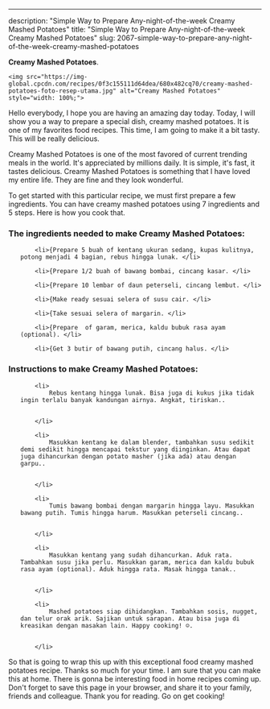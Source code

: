 ---
description: "Simple Way to Prepare Any-night-of-the-week Creamy Mashed Potatoes"
title: "Simple Way to Prepare Any-night-of-the-week Creamy Mashed Potatoes"
slug: 2067-simple-way-to-prepare-any-night-of-the-week-creamy-mashed-potatoes

<p>
	<strong>Creamy Mashed Potatoes</strong>. 
	
</p>
<p>
	
	<img src="https://img-global.cpcdn.com/recipes/0f3c155111d64dea/680x482cq70/creamy-mashed-potatoes-foto-resep-utama.jpg" alt="Creamy Mashed Potatoes" style="width: 100%;">
	
	
</p>
<p>
	Hello everybody, I hope you are having an amazing day today. Today, I will show you a way to prepare a special dish, creamy mashed potatoes. It is one of my favorites food recipes. This time, I am going to make it a bit tasty. This will be really delicious.
</p>
	
<p>
	
</p>
<p>
	Creamy Mashed Potatoes is one of the most favored of current trending meals in the world. It's appreciated by millions daily. It is simple, it's fast, it tastes delicious. Creamy Mashed Potatoes is something that I have loved my entire life. They are fine and they look wonderful.
</p>

<p>
To get started with this particular recipe, we must first prepare a few ingredients. You can have creamy mashed potatoes using 7 ingredients and 5 steps. Here is how you cook that.
</p>

<h3>The ingredients needed to make Creamy Mashed Potatoes:</h3>

<ol>
	
		<li>{Prepare 5 buah of kentang ukuran sedang, kupas kulitnya, potong menjadi 4 bagian, rebus hingga lunak. </li>
	
		<li>{Prepare 1/2 buah of bawang bombai, cincang kasar. </li>
	
		<li>{Prepare 10 lembar of daun peterseli, cincang lembut. </li>
	
		<li>{Make ready sesuai selera of susu cair. </li>
	
		<li>{Take sesuai selera of margarin. </li>
	
		<li>{Prepare  of garam, merica, kaldu bubuk rasa ayam (optional). </li>
	
		<li>{Get 3 butir of bawang putih, cincang halus. </li>
	
</ol>
<p>
	
</p>

<h3>Instructions to make Creamy Mashed Potatoes:</h3>

<ol>
	
		<li>
			Rebus kentang hingga lunak. Bisa juga di kukus jika tidak ingin terlalu banyak kandungan airnya. Angkat, tiriskan..
			
			
		</li>
	
		<li>
			Masukkan kentang ke dalam blender, tambahkan susu sedikit demi sedikit hingga mencapai tekstur yang diinginkan. Atau dapat juga dihancurkan dengan potato masher (jika ada) atau dengan garpu..
			
			
		</li>
	
		<li>
			Tumis bawang bombai dengan margarin hingga layu. Masukkan bawang putih. Tumis hingga harum. Masukkan peterseli cincang..
			
			
		</li>
	
		<li>
			Masukkan kentang yang sudah dihancurkan. Aduk rata. Tambahkan susu jika perlu. Masukkan garam, merica dan kaldu bubuk rasa ayam (optional). Aduk hingga rata. Masak hingga tanak..
			
			
		</li>
	
		<li>
			Mashed potatoes siap dihidangkan. Tambahkan sosis, nugget, dan telur orak arik. Sajikan untuk sarapan. Atau bisa juga di kreasikan dengan masakan lain. Happy cooking! ☺️.
			
			
		</li>
	
</ol>

<p>
	
</p>

<p>
	So that is going to wrap this up with this exceptional food creamy mashed potatoes recipe. Thanks so much for your time. I am sure that you can make this at home. There is gonna be interesting food in home recipes coming up. Don't forget to save this page in your browser, and share it to your family, friends and colleague. Thank you for reading. Go on get cooking!
</p>
